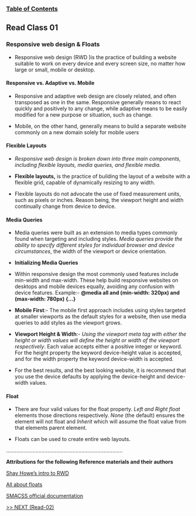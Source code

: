
### [Table of Contents](https://wondwosentsige.github.io/code-401-reading-notes/Home)

## Read Class 01

### Responsive web design & Floats


- Responsive web design (RWD )is the practice of building a website suitable to work on every device and every screen size, no matter how large or small, mobile or desktop.

#### Responsive vs. Adaptive vs. Mobile

- Responsive and adaptive web design are closely related, and often transposed as one in the same. Responsive generally means to react quickly and positively to any change, while adaptive means to be easily modified for a new purpose or situation, such as change. 

- Mobile, on the other hand, generally means to build a separate website commonly on a new domain solely for mobile users


#### Flexible Layouts

- *Responsive web design is broken down into three main components, including flexible layouts, media queries, and flexible media.*

- __Flexible layouts,__ is the practice of building the layout of a website with a flexible grid, capable of dynamically resizing to any width. 

- Flexible layouts do not advocate the use of fixed measurement units, such as pixels or inches. Reason being, the viewport height and width continually change from device to device.


#### Media Queries

- Media queries were built as an extension to media types commonly found when targeting and including styles. *Media queries provide the ability to specify different styles for individual browser and device circumstances*, the width of the viewport or device orientation.

- __Initializing Media Queries__


- Within responsive design the most commonly used features include min-width and max-width. These help build responsive websites on desktops and mobile devices equally, avoiding any confusion with device features. Example:- __@media all and (min-width: 320px) and (max-width: 780px) {...}__

- __Mobile First__:- The mobile first approach includes using styles targeted at smaller viewports as the default styles for a website, then use media queries to add styles as the viewport grows.


- __Viewport Height & Width__:- *Using the viewport meta tag with either the height or width values will define the height or width of the viewport respectively*. Each value accepts either a positive integer or keyword. For the height property the keyword device-height value is accepted, and for the width property the keyword device-width is accepted.

- For the best results, and the best looking website, it is recommend that you use the device defaults by applying the device-height and device-width values.



#### Float

- There are four valid values for the float property. *Left and Right float* elements those directions respectively. *None* (the default) ensures the element will not float and *Inherit* which will assume the float value from that elements parent element.

- Floats can be used to create entire web layouts.











...............................................................................

__Attributions for the following Reference materials and their authors__


[Shay Howe’s intro to RWD](https://learn.shayhowe.com/advanced-html-css/responsive-web-design)

[All about floats](https://css-tricks.com/all-about-floats/)

[SMACSS official documentation](http://smacss.com/)




[>> NEXT (Read-02)](https://wondwosentsige.github.io/code-301-reading-notes/class-02)
